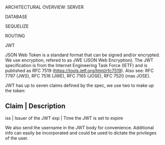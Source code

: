 
ARCHITECTURAL OVERVIEW: SERVER

  DATABASE

  SEQUELIZE

  ROUTING

  JWT

  JSON Web Token is a standard format that can be signed and/or encrypted. We use encryption, refered to as JWE (JSON Web Encryption). The JWT specification is from the Internet Engineering Task Force (IETF) and is published as RFC 7519 (https://tools.ietf.org/html/rfc7519).  Also see:  RFC 7797 (JWS), RFC 7516 (JWE), RFC 7165 (JOSE), RFC 7520 (mas JOSE).

JWT has up to seven claims defined by the spec, we use two to make up the token:

Claim        |     Description
-----------------------------------------------
iss          |   Issuer of the JWT
exp          |   Time the JWT is set to expire

We also send the username in the JWT body for convenience. Additional info can easily be incorporated and could be used to dictate the privileges of the user.
